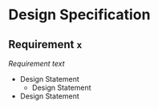 # Design Specification

## Requirement `x`
_Requirement text_
* Design Statement
  * Design Statement
* Design Statement